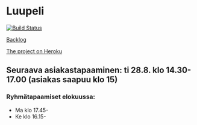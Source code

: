 # Luupeli
[![Build 
Status](https://travis-ci.org/luupeli/luupeli.svg?branch=master)](https://travis-ci.org/luupeli/luupeli)

[Backlog](https://docs.google.com/spreadsheets/d/1b66WPYF05FefrFPH069sPz5Ew2VdkUd1fpNZGQjryEQ/edit?usp=sharing)

[The project on Heroku](http://luupeli.herokuapp.com/)

## Seuraava asiakastapaaminen: ti 28.8. klo 14.30-17.00 (asiakas saapuu klo 15)

### Ryhmätapaamiset elokuussa:
* Ma klo 17.45-
* Ke klo 16.15-

